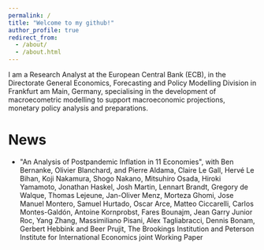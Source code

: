 ```yaml
---
permalink: /
title: "Welcome to my github!"
author_profile: true
redirect_from: 
  - /about/
  - /about.html
---
```


I am a Research Analyst at the European Central Bank (ECB), in the Directorate General Economics, Forecasting and Policy Modelling Division in Frankfurt am Main, Germany, specialising in the development of macroecometric modelling to support macroeconomic projections, monetary policy analysis and preparations.

News
======
* "An Analysis of Postpandemic Inflation in 11 Economies", with Ben Bernanke, Olivier Blanchard, and Pierre Aldama, Claire Le Gall, Hervé Le Bihan, Koji Nakamura, Shogo Nakano, Mitsuhiro Osada, Hiroki Yamamoto, Jonathan Haskel, Josh Martin, Lennart Brandt, Gregory de Walque, Thomas Lejeune, Jan-Oliver Menz, Morteza Ghomi, Jose Manuel Montero, Samuel Hurtado, Oscar Arce, Matteo Ciccarelli, Carlos Montes-Galdón, Antoine Kornprobst, Fares Bounajm, Jean Garry Junior Roc, Yang Zhang, Massimiliano Pisani, Alex Tagliabracci, Dennis Bonam, Gerbert Hebbink  and Beer Prujit, The Brookings Institution and Peterson Institute for International Economics joint Working Paper
